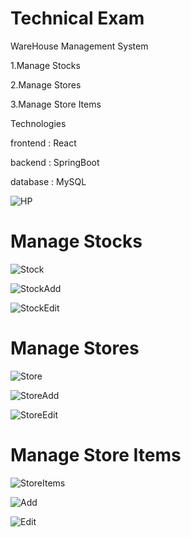 # Technical Exam 
WareHouse Management System

1.Manage Stocks

2.Manage Stores

3.Manage Store Items 

Technologies

frontend : React 

backend : SpringBoot

database : MySQL

![HP](https://user-images.githubusercontent.com/56637926/140474308-78ccd827-04df-4943-a50a-24442b72378c.PNG)


# Manage Stocks


![Stock](https://user-images.githubusercontent.com/56637926/140474452-9cbfd501-c4d5-4b49-9ca1-8e1857f4ede7.PNG)

![StockAdd](https://user-images.githubusercontent.com/56637926/140474556-40c2d76a-f91e-4696-826e-d13da880cf33.PNG)

![StockEdit](https://user-images.githubusercontent.com/56637926/140474656-5392c920-f8c7-4cf5-ba86-5222c53c937d.PNG)


# Manage Stores


![Store](https://user-images.githubusercontent.com/56637926/140474919-42221130-2216-4c09-b486-d5822d627bd1.PNG)

![StoreAdd](https://user-images.githubusercontent.com/56637926/140474952-bccb9b6d-38f4-4dbc-9c0e-91674de3d0ad.PNG)

![StoreEdit](https://user-images.githubusercontent.com/56637926/140474971-eeed1998-abed-41ed-86c8-2020ee882b90.PNG)


# Manage Store Items 

![StoreItems](https://user-images.githubusercontent.com/56637926/140475033-57bf3828-ca70-43dc-a357-d25518697cc5.PNG)

![Add](https://user-images.githubusercontent.com/56637926/140475047-ca089604-bc3d-44f8-bbcf-d51bc98328ee.PNG)

![Edit](https://user-images.githubusercontent.com/56637926/140475069-b9eecf3c-1dc2-4182-9d7a-4fdf3cb9aeac.PNG)


